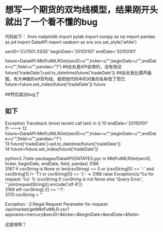 # 想写一个期货的双均线模型，结果刚开头就出了一个看不懂的bug

代码如下：
from matplotlib import pylab
import numpy as np
import pandas as pd
import DataAPI
import seaborn as sns
sns.set_style('white')

secID='CU1501.XSGE'
beginDate='20100101'
endDate='20150101'

future=DataAPI.MktFutMLRGet(secID=u"",ticker=u"",beginDate=u"",endDate=u"",field=u"",pandas="1") ##此处是API自带的，没有改动
future['tradeDate']=pd.to_datetime(future['tradeDate'])                     ##此处我比葫芦画瓢，有大神做的etf双均线，我把他代码中的对象的名称改了而已
future=future.set_index(future['tradeDate'])
future

##然后就出bug了

如下
--------------------------------------------------------------------------- 
Exception Traceback (most recent call last) <mercury-input-11-3f9dcff097ea> in <module>()
     10 endDate='20150101'      
     11 ---> 12 future=DataAPI.MktFutMLRGet(secID=u"",ticker=u"",beginDate=u"",endDate=u"",field=u"",pandas="1")      
     13 future['tradeDate']=pd.to_datetime(future['tradeDate'])      
     14 future=future.set_index(future['tradeDate']) 
     
python2.7/site-packages/DataAPI/DATAYES.pyc in MktFutMLRGet(secID, ticker, beginDate, endDate, field, pandas)
   3166    
   3167          if csvString is None or len(csvString) == 0 or (csvString[0] == '-' and csvString[1] != '1') or csvString[0] == '{': -> 
   3168          raise Exception((u'%s for request: %s' % (csvString if csvString is not None else 'Query Error', ''.join(requestString))).encode('utf-8'))  
   3169         elif csvString[:2] == '-1':    
   3170         csvString = ''
   
   Exception: -2:Illegal Request Parameter for request: /api/market/getMktFutMLR.csv?appname=mercury&secID=&ticker=&beginDate=&endDate=&field=


这是啥啊？